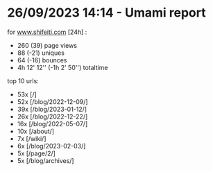 # 26/09/2023 14:14 - Umami report
for www.shifeiti.com [24h] :

 - 260 (39) page views
 - 88 (-21) uniques
 - 64 (-16) bounces
 - 4h 12' 12'' (-1h 2' 50'') totaltime


top 10 urls:
 - 53x [/]
 - 52x [/blog/2022-12-09/]
 - 39x [/blog/2023-01-12/]
 - 26x [/blog/2022-12-22/]
 - 16x [/blog/2022-05-07/]
 - 10x [/about/]
 - 7x [/wiki/]
 - 6x [/blog/2023-02-03/]
 - 5x [/page/2/]
 - 5x [/blog/archives/]


